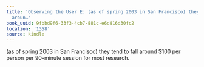 ```yaml
---
title: 'Observing the User E: (as of spring 2003 in San Francisco) they tend to fall
  aroun…'
book_uuid: 9fbbd9f6-33f3-4cb7-881c-e6d816d30fc2
location: '1358'
source: kindle
---
```


(as of spring 2003 in San Francisco) they tend to fall around $100 per person per 90-minute session for most research.